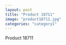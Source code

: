 ```yaml
---
layout: post
title: "Product 18711"
image: "product18711.jpg"
categories: "category1"
---
```

Product 18711

